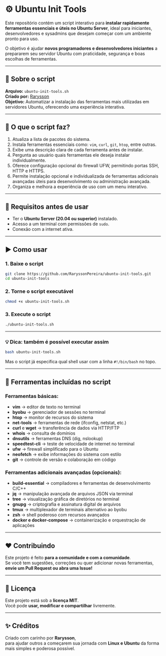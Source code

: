 # ⚙️ Ubuntu Init Tools

Este repositório contém um script interativo para **instalar rapidamente ferramentas essenciais e úteis no Ubuntu Server**, ideal para iniciantes, desenvolvedores e sysadmins que desejam começar com um ambiente pronto para uso.

O objetivo é ajudar **novos programadores e desenvolvedores iniciantes** a prepararem seu servidor Ubuntu com praticidade, segurança e boas escolhas de ferramentas.

---

## 📜 Sobre o script

**Arquivo:** `ubuntu-init-tools.sh`  
**Criado por:** [Rarysson](https://github.com/RaryssonPereira)  
**Objetivo:** Automatizar a instalação das ferramentas mais utilizadas em servidores Ubuntu, oferecendo uma experiência interativa.

---

## 🔧 O que o script faz?

1. Atualiza a lista de pacotes do sistema.
2. Instala ferramentas essenciais como: `vim`, `curl`, `git`, `htop`, entre outras.
3. Exibe uma descrição clara de cada ferramenta antes de instalar.
4. Pergunta ao usuário quais ferramentas ele deseja instalar individualmente.
5. Oferece configuração opcional do firewall UFW, permitindo portas SSH, HTTP e HTTPS.
6. Permite instalação opcional e individualizada de ferramentas adicionais avançadas úteis para desenvolvimento ou administração avançada.
7. Organiza e melhora a experiência de uso com um menu interativo.

---

## 🚨 Requisitos antes de usar

- Ter o **Ubuntu Server (20.04 ou superior)** instalado.
- Acesso a um terminal com permissões de `sudo`.
- Conexão com a internet ativa.

---

## ▶️ Como usar

### 1. Baixe o script

```bash
git clone https://github.com/RaryssonPereira/ubuntu-init-tools.git
cd ubuntu-init-tools
```

### 2. Torne o script executável

```bash
chmod +x ubuntu-init-tools.sh
```

### 3. Execute o script

```bash
./ubuntu-init-tools.sh
```

---

### 💡 Dica: também é possível executar assim

```bash
bash ubuntu-init-tools.sh
```

Mas o script já especifica qual shell usar com a linha `#!/bin/bash` no topo.

---

## 🔎 Ferramentas incluídas no script

### Ferramentas básicas:
- **vim** → editor de texto no terminal  
- **byobu** → gerenciador de sessões no terminal  
- **htop** → monitor de recursos do sistema  
- **net-tools** → ferramentas de rede (ifconfig, netstat, etc.)  
- **curl** e **wget** → transferência de dados via HTTP/FTP  
- **whois** → consulta de domínios  
- **dnsutils** → ferramentas DNS (dig, nslookup)  
- **speedtest-cli** → teste de velocidade de internet no terminal  
- **ufw** → firewall simplificado para o Ubuntu  
- **neofetch** → exibe informações do sistema com estilo  
- **git** → controle de versão e colaboração em código  

### Ferramentas adicionais avançadas (opcionais):
- **build-essential** → compiladores e ferramentas de desenvolvimento C/C++  
- **jq** → manipulação avançada de arquivos JSON via terminal  
- **tree** → visualização gráfica de diretórios no terminal  
- **gnupg** → criptografia e assinatura digital de arquivos  
- **tmux** → multiplexador de terminais alternativo ao byobu  
- **zsh** → shell poderoso com recursos avançados  
- **docker e docker-compose** → containerização e orquestração de aplicações  

---

## ❤️ Contribuindo

Este projeto é feito **para a comunidade e com a comunidade**.  
Se você tem sugestões, correções ou quer adicionar novas ferramentas, **envie um Pull Request ou abra uma Issue!**

---

## 📜 Licença

Este projeto está sob a **licença MIT**.  
Você pode **usar, modificar e compartilhar** livremente.

---

## ✨ Créditos

Criado com carinho por **Rarysson**,  
para ajudar outros a começarem sua jornada com **Linux e Ubuntu** da forma mais simples e poderosa possível.
